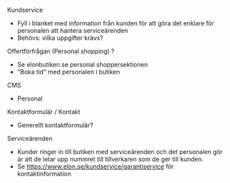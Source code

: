 Kundservice

- Fyll i blanket med information från kunden för att göra det enklare för personalen att hantera serviceärenden
- Behövs: vilka uppgifter krävs?

Offertförfrågan (Personal shopping) ?

- Se elonbutiken.se personal shoppersektionen
- "Boka tid" med personalen i butiken

CMS

- Personal

Kontaktformulär / Kontakt

- Generellt kontaktformulär?

Serviceärenden

- Kunder ringer in till butiken med serviceärenden och det personalen gör är att de letar upp nummret till tillverkaren som de ger till kunden.
- Se https://www.elon.se/kundservice/garantiservice för kontaktinformation
